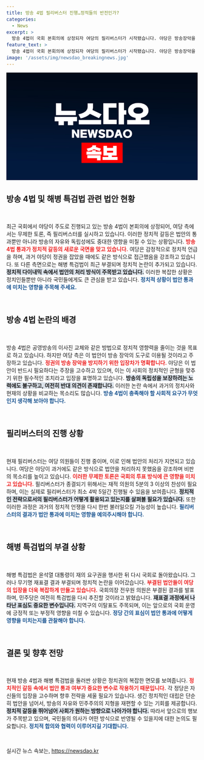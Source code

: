 ```yaml
---
title: 방송 4법 필리버스터 진행…정적들의 반전인가?
categories:
  - News
excerpt: >
  방송 4법이 국회 본회의에 상정되자 여당의 필리버스터가 시작됐습니다. 야당은 방송장악을 막기 위한 통과 필요성을 주장하며, 필리버스터는 최소 4박 5일간 이어질 전망입니다.
feature_text: >
  방송 4법이 국회 본회의에 상정되자 여당의 필리버스터가 시작됐습니다. 야당은 방송장악을 막기 위한 통과 필요성을 주장하며, 필리버스터는 최소 4박 5일간 이어질 전망입니다.
image: '/assets/img/newsdao_breakingnews.jpg'
---
```


<p><img src="/assets/img/newsdao_breakingnews.jpg" alt="pcversion 속보" /></p>

<h2 data-ke-size="size26">방송 4법 및 해병 특검법 관련 법안 현황</h2>

<p data-ke-size="size16">&nbsp;</p>

<p data-ke-size="size16">최근 국회에서 야당이 주도로 진행되고 있는 방송 4법이 본회의에 상정되어, 여당 측에서는 무제한 토론, 즉 필리버스터를 실시하고 있습니다. 이러한 정치적 갈등은 법안의 통과뿐만 아니라 방송의 자유와 독립성에도 중대한 영향을 미칠 수 있는 상황입니다. <b><span style="color: #ee2323;">방송 4법 통과가 정치적 갈등의 새로운 국면을 맞고 있습니다.</span></b> 여당은 감정적으로 정치적 언급을 하며, 과거 야당이 정권을 잡았을 때에도 같은 방식으로 접근했음을 강조하고 있습니다. 또 다른 측면으로는 해병 특검법이 최근 부결되며 정치적 논란이 추가되고 있습니다. <b><span style="background-color: #21538527;">정치적 다이내믹 속에서 법안의 처리 방식이 주목받고 있습니다.</span></b> 이러한 복잡한 상황은 정치인들뿐만 아니라 국민들에게도 큰 관심을 받고 있습니다. <b><span style="color: #1a5490;">정치적 상황이 법안 통과에 미치는 영향을 주목해 주세요.</span></b></p>

<p data-ke-size="size16">&nbsp;</p>

<h2 data-ke-size="size26">방송 4법 논란의 배경</h2>

<p data-ke-size="size16">&nbsp;</p>

<p data-ke-size="size16">방송 4법은 공영방송의 이사진 교체와 같은 방법으로 정치적 영향력을 줄이는 것을 목표로 하고 있습니다. 하지만 여당 측은 이 법안이 방송 장악의 도구로 이용될 것이라고 주장하고 있습니다. <b><span style="color: #ee2323;">정권의 방송 장악을 방지하기 위한 입장차가 명확합니다.</span></b> 야당은 이 법안이 반드시 필요하다는 주장을 고수하고 있으며, 이는 이 사회의 정치적인 균형을 맞추기 위한 필수적인 조치라고 입장을 표명하고 있습니다. <b><span style="background-color: #21538527;">방송의 독립성을 보장하려는 노력에도 불구하고, 여전히 반대 의견이 존재합니다.</span></b> 이러한 논란 속에서 과거의 정치사와 현재의 상황을 비교하는 목소리도 많습니다. <b><span style="color: #1a5490;">방송 4법이 충족해야 할 사회적 요구가 무엇인지 생각해 보아야 합니다.</span></b></p>

<p data-ke-size="size16">&nbsp;</p>

<h2 data-ke-size="size26">필리버스터의 진행 상황</h2>

<p data-ke-size="size16">&nbsp;</p>

<p data-ke-size="size16">현재 필리버스터는 여당 의원들이 진행 중이며, 이로 인해 법안의 처리가 지연되고 있습니다. 여당은 야당이 과거에도 같은 방식으로 법안을 처리하지 못했음을 강조하며 비판의 목소리를 높이고 있습니다. <b><span style="color: #ee2323;">이러한 무제한 토론은 국회의 투표 방식에 큰 영향을 미치고 있습니다.</span></b> 필리버스터가 종결되기 위해서는 재적 의원의 5분의 3 이상의 찬성이 필요하며, 이는 실제로 필리버스터가 최소 4박 5일간 진행될 수 있음을 보여줍니다. <b><span style="background-color: #21538527;">정치적인 전략으로서의 필리버스터가 어떻게 활용되고 있는지를 살펴볼 필요가 있습니다.</span></b> 또한 이러한 과정은 과거의 정치적 언쟁을 다시 한번 불러일으킬 가능성이 높습니다. <b><span style="color: #1a5490;">필리버스터의 결과가 법안 통과에 미치는 영향을 예의주시해야 합니다.</span></b></p>

<p data-ke-size="size16">&nbsp;</p>

<h2 data-ke-size="size26">해병 특검법의 부결 상황</h2>

<p data-ke-size="size16">&nbsp;</p>

<p data-ke-size="size16">해병 특검법은 윤석열 대통령이 재의 요구권을 행사한 뒤 다시 국회로 돌아왔습니다. 그러나 무기명 재표결 결과 부결되며 정치적 논란을 이어갔습니다. <b><span style="color: #ee2323;">부결된 법안들이 여당의 입장을 더욱 복잡하게 만들고 있습니다.</span></b> 국회의장 전우원 의원은 부결된 결과를 발표하며, 민주당은 여전히 특검법을 다시 추진할 것이라고 밝혔습니다. <b><span style="background-color: #21538527;">재표결 과정에서 나타난 표심도 중요한 변수입니다.</span></b> 지역구의 이탈표도 주목되며, 이는 앞으로의 국회 운영에 긍정적 또는 부정적 영향을 미칠 수 있습니다. <b><span style="color: #1a5490;">정당 간의 표심이 법안 통과에 어떻게 영향을 미치는지를 관찰해야 합니다.</span></b></p>

<p data-ke-size="size16">&nbsp;</p>

<h2 data-ke-size="size26">결론 및 향후 전망</h2>

<p data-ke-size="size16">&nbsp;</p>

<p data-ke-size="size16">현재 방송 4법과 해병 특검법을 둘러싼 상황은 정치권의 복잡한 면모를 보여줍니다. <b><span style="color: #ee2323;">정치적인 갈등 속에서 법안 통과 여부가 중요한 변수로 작용하기 때문입니다.</span></b> 각 정당은 자신들의 입장을 고수하며 향후 전략을 세울 필요가 있습니다. 생긴 정치적인 대립은 단순히 법안을 넘어서, 방송의 자유와 민주주의의 지형을 재편할 수 있는 기회를 제공합니다. <b><span style="background-color: #21538527;">정치적 갈등을 뛰어넘어 사회가 원하는 방향으로 나아가야 합니다.</span></b> 따라서 앞으로의 행보가 주목받고 있으며, 국민들의 의사가 어떤 방식으로 반영될 수 있을지에 대한 논의도 필요합니다. <b><span style="color: #1a5490;">정치적 합의와 협력이 이루어지길 기대합니다.</span></b></p>

<p data-ke-size="size16">&nbsp;</p>
실시간 뉴스 속보는, <a href="https://newsdao.kr" rel="dofollow">https://newsdao.kr</a>


